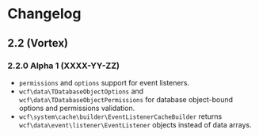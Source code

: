 # Changelog

## 2.2 (Vortex)

### 2.2.0 Alpha 1 (XXXX-YY-ZZ)

* `permissions` and `options` support for event listeners.
* `wcf\data\TDatabaseObjectOptions` and `wcf\data\TDatabaseObjectPermissions` for database object-bound options and permissions validation.
* `wcf\system\cache\builder\EventListenerCacheBuilder` returns `wcf\data\event\listener\EventListener` objects instead of data arrays.

